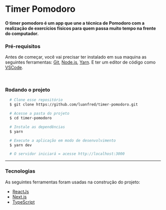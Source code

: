 # Timer Pomodoro

#### O timer pomodoro é um app que une a técnica de Pomodoro com a realização de exercícios físicos para quem passa muito tempo na frente do computador.

<h3>Pré-requisitos</h3>
<p>
  Antes de começar, você vai precisar ter instalado em sua maquina as seguintes ferramentas: 
  <a href="https://git-scm.com/"> Git</a>,
  <a href="https://nodejs.org/en/"> Node.js</a>,
  <a href="https://yarnpkg.com/"> Yarn</a>.
  E ter um editor de código como 
  <a href="https://code.visualstudio.com/"> VSCode</a>.
<p>


<br>

<h3>Rodando o projeto</h3>

```bash
  # Clone esse repositório
  $ git clone https://github.com/luanfred/timer-pomodoro.git

  # Acesse a pasta do projeto
  $ cd timer-pomodoro

  # Instale as dependências
  $ yarn

  # Execute a aplicação em modo de desenvolvimento
  $ yarn dev

  # O servidor iniciará = acesse http://localhost:3000

```

<hr>

<h3>Tecnologias</h3>
<p>As seguintes ferramentas foram usadas na construção do projeto:</p>
    <ul>
        <li><a href="https://pt-br.reactjs.org/">ReactJs</a></li>
        <li><a href="https://nextjs.org/">Next.js</a></li>
        <li><a href="https://www.typescriptlang.org/">TypeScript</a></li>    
    </ul>
